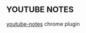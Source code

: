 ## YOUTUBE NOTES

[youtube-notes](https://chrome.google.com/webstore/detail/yt-notes/mhbecbmanfknapmbfcdmcoeaicdicigm) chrome plugin

